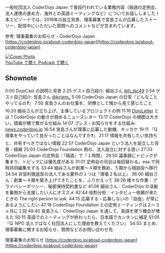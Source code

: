 一般社団法人 CoderDojo Japan で普段行われている業務内容（隔週の定例会、法人連携の進め方、海外との英語ミーティングなど）についてお話ししました！本エピソードでは、2016年の設立背景、理事募集で宮島さんが応募したストーリー、配信中にいただいた質問へのコメントなどが含まれています。

参考: 理事募集のお知らせ - CoderDojo Japan   
[https://coderdojo.jp/about-coderdojo-japan](https://coderdojo.jp/about-coderdojo-japan)

<div class='episode-cover'>
  <a href='https://www.youtube.com/watch?v=fcIVHHeKQLQ&list=PL94GDfaSQTmJxxnapafkApHYgQUJ6ABUU&index=19'
     target='_blank' rel='noopenner'>
    <img src='/podcasts/19.png' alt='Cover Photo'>
  </a>
  <div class='btn-cover'>
    <a class='btn-blue' href='https://www.youtube.com/watch?v=fcIVHHeKQLQ&list=PL94GDfaSQTmJxxnapafkApHYgQUJ6ABUU&index=19' target='_blank' rel='noopenner'><i class='fa fa-youtube'></i> YouTube で聴く </a>
    <a class='btn-blue' href='https://podcasters.spotify.com/pod/show/coderdojo-japan/episodes/019---CoderDojo-Japan-euhiu7' target='_blank' rel='noopenner'><i class='fas fa-podcast'></i> Podcast で聴く </a>
  </div>
</div>


## Shownote

0:00 DojoCast の説明と背景
2:25 ゲスト自己紹介: 細谷さん [@h_tkc49](https://twitter.com/h_tkc49)
2:54 ゲスト自己紹介: 宮島さん [@kiriem_](https://twitter.com/kiriem_)
5:08 CoderDojo Japan の日常『どんなことやってるの❓』
7:50 宮島さんのお仕事を、同僚として隣から見て感じたこと
10:20 細谷さんが立ち上げ、主導しているプロジェクトの例
11:16 [DojoLetter](https://news.coderdojo.jp/category/dojoletter%e3%83%90%e3%83%83%e3%82%af%e3%83%8a%e3%83%b3%e3%83%90%e3%83%bc/) とは？CoderDojo の動きが掴めるニュースレター 
13:17 CoderDojo の規模は大きい。情報が横で繋がる仕組み
14:07 プレス・お知らせをする仕組み: [news.coderdojo.jp](https://news.coderdojo.jp/)
16:54 宮島さんが理事に応募した動機、キッカケ
19:11 『Q. 理事をやっていて良かったことはなんですか❓』
21:17 情報を共有したい気持ちと、共有すべきではない情報
22:57 CoderDojo Japan という法人を設立した背景・経緯
25:03 CoderDojo Foundation 側の、法人設立に対する思い
27:33 CoderDojo Japan の定例会：『隔週』で『１時間』
29:50 議事録にトピックが集まり、トピックには優先度がある
31:01 定例会の司会は毎回替わる。esa で同時共同編集をする
33:44 細谷さんが創業〜４期を務め、５期から相談役へ移行
34:54 非営利徹底型の法人である要件の１つは『理事２名以上』
36:00 細谷さん：創業〜４期を築き上げてきたことを、ふりかえって
38:26 様々な作業：プライバシーポリシー、秘密保持契約書など
41:06 細谷さん：CoderDojo の活動を裏側から支援したい人にオススメ
42:44 役割分担：インタビュー依頼が来たときの The right person to ask.
44:15 応募する・応募しないの『自由』が常にあるようにしたい
47:18 CoderDojo Foundation との定例ミーティングは２〜３ヶ月に１回
48:40 宮島さん：CoderDojo Japan を通して、英語を使う機会が増えた
50:15 英語でのミーティングが終わったら、日本語でカンタンに補足
51:05 『Q. NPO 法人ではなく社団法人にした理由を教えてください』
54:53 まとめ、理事募集に関するお知らせ、質問などのお問い合わせ先

理事募集のお知らせ
[https://coderdojo.jp/about-coderdojo-japan](https://coderdojo.jp/about-coderdojo-japan)


